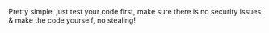 Pretty simple, just test your code first, make sure there is no security issues & make the code yourself, no stealing!
